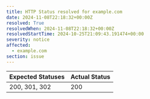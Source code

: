 ```yaml
---
title: HTTP Status resolved for example.com
date: 2024-11-08T22:18:32+00:00Z
resolved: True
resolvedWhen: 2024-11-08T22:18:32+00:00Z
resolvedStartTime: 2024-10-25T21:09:43.191474+00:00
severity: notice
affected:
  - example.com
section: issue
---
```


| Expected Statuses | Actual Status  |
|-------------------|----------------|
| 200, 301, 302 | 200 |
